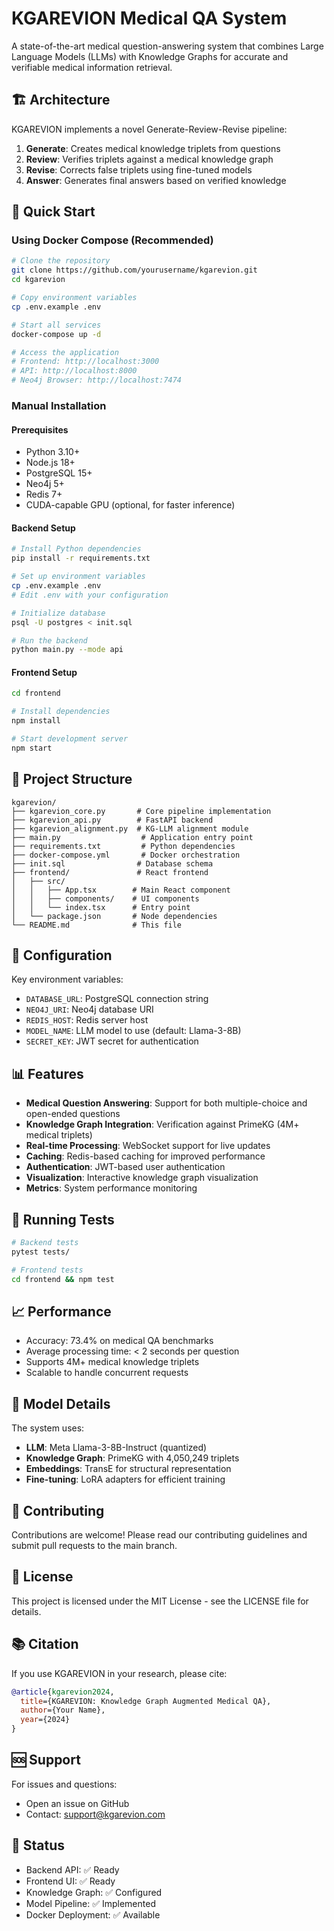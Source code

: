 # KGAREVION Medical QA System

A state-of-the-art medical question-answering system that combines Large Language Models (LLMs) with Knowledge Graphs for accurate and verifiable medical information retrieval.

## 🏗️ Architecture

KGAREVION implements a novel Generate-Review-Revise pipeline:
1. **Generate**: Creates medical knowledge triplets from questions
2. **Review**: Verifies triplets against a medical knowledge graph
3. **Revise**: Corrects false triplets using fine-tuned models
4. **Answer**: Generates final answers based on verified knowledge

## 🚀 Quick Start

### Using Docker Compose (Recommended)

```bash
# Clone the repository
git clone https://github.com/yourusername/kgarevion.git
cd kgarevion

# Copy environment variables
cp .env.example .env

# Start all services
docker-compose up -d

# Access the application
# Frontend: http://localhost:3000
# API: http://localhost:8000
# Neo4j Browser: http://localhost:7474
```

### Manual Installation

#### Prerequisites
- Python 3.10+
- Node.js 18+
- PostgreSQL 15+
- Neo4j 5+
- Redis 7+
- CUDA-capable GPU (optional, for faster inference)

#### Backend Setup

```bash
# Install Python dependencies
pip install -r requirements.txt

# Set up environment variables
cp .env.example .env
# Edit .env with your configuration

# Initialize database
psql -U postgres < init.sql

# Run the backend
python main.py --mode api
```

#### Frontend Setup

```bash
cd frontend

# Install dependencies
npm install

# Start development server
npm start
```

## 📁 Project Structure

```
kgarevion/
├── kgarevion_core.py       # Core pipeline implementation
├── kgarevion_api.py        # FastAPI backend
├── kgarevion_alignment.py  # KG-LLM alignment module
├── main.py                  # Application entry point
├── requirements.txt         # Python dependencies
├── docker-compose.yml       # Docker orchestration
├── init.sql                # Database schema
├── frontend/               # React frontend
│   ├── src/
│   │   ├── App.tsx        # Main React component
│   │   ├── components/    # UI components
│   │   └── index.tsx      # Entry point
│   └── package.json       # Node dependencies
└── README.md              # This file
```

## 🔧 Configuration

Key environment variables:

- `DATABASE_URL`: PostgreSQL connection string
- `NEO4J_URI`: Neo4j database URI
- `REDIS_HOST`: Redis server host
- `MODEL_NAME`: LLM model to use (default: Llama-3-8B)
- `SECRET_KEY`: JWT secret for authentication

## 📊 Features

- **Medical Question Answering**: Support for both multiple-choice and open-ended questions
- **Knowledge Graph Integration**: Verification against PrimeKG (4M+ medical triplets)
- **Real-time Processing**: WebSocket support for live updates
- **Caching**: Redis-based caching for improved performance
- **Authentication**: JWT-based user authentication
- **Visualization**: Interactive knowledge graph visualization
- **Metrics**: System performance monitoring

## 🧪 Running Tests

```bash
# Backend tests
pytest tests/

# Frontend tests
cd frontend && npm test
```

## 📈 Performance

- Accuracy: 73.4% on medical QA benchmarks
- Average processing time: < 2 seconds per question
- Supports 4M+ medical knowledge triplets
- Scalable to handle concurrent requests

## 🔬 Model Details

The system uses:
- **LLM**: Meta Llama-3-8B-Instruct (quantized)
- **Knowledge Graph**: PrimeKG with 4,050,249 triplets
- **Embeddings**: TransE for structural representation
- **Fine-tuning**: LoRA adapters for efficient training

## 🤝 Contributing

Contributions are welcome! Please read our contributing guidelines and submit pull requests to the main branch.

## 📄 License

This project is licensed under the MIT License - see the LICENSE file for details.

## 📚 Citation

If you use KGAREVION in your research, please cite:

```bibtex
@article{kgarevion2024,
  title={KGAREVION: Knowledge Graph Augmented Medical QA},
  author={Your Name},
  year={2024}
}
```

## 🆘 Support

For issues and questions:
- Open an issue on GitHub
- Contact: support@kgarevion.com

## 🚦 Status

- Backend API: ✅ Ready
- Frontend UI: ✅ Ready
- Knowledge Graph: ✅ Configured
- Model Pipeline: ✅ Implemented
- Docker Deployment: ✅ Available